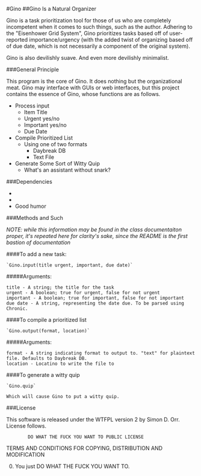 #Gino
##Gino Is a Natural Organizer

Gino is a task prioritization tool for those of us who are completely incompetent when it comes to such things, such as the author. Adhering to the "Eisenhower Grid System", Gino prioritizes tasks based off of user-reported importance/urgency (with the added twist of organizing based off of due date, which is not necessarily a component of the original system). 

Gino is also devilishly suave. And even more devilishly minimalist.

###General Principle

This program is the core of Gino. It does nothing but the organizational meat. Gino may interface with GUIs or web interfaces, but this project contains the essence of Gino, whose functions are as follows.

* Process input
  * Item Title
  * Urgent yes/no
  * Important yes/no
  * Due Date
* Compile Prioritized List
  * Using one of two formats
    * Daybreak DB
    * Text File
* Generate Some Sort of Witty Quip
  * What's an assistant without snark?

###Dependencies

* [Chronic]: https://github.com/mojombo/chronic
* [Daybreak]: http://propublica.github.io/daybreak/
* Good humor

###Methods and Such

_NOTE: while this information may be found in the class documentaiton proper, it's repeated here for clarity's sake, since the README is the first bastion of documentation_

####To add a new task:
	
	`Gino.input(title urgent, important, due date)`

#####Arguments:

	title - A string; the title for the task
	urgent - A boolean; true for urgent, false for not urgent
	important - A boolean; true for important, false for not important
	due date - A string, representing the date due. To be parsed using Chronic.

####To compile a prioritized list

    `Gino.output(format, location)`

#####Arguments:
	
	format - A string indicating format to output to. "text" for plaintext file. Defaults to Daybreak DB.
	location - Locatino to write the file to

####To generate a witty quip

	`Gino.quip`

	Which will cause Gino to put a witty quip.

###License

This software is released under the WTFPL version 2 by Simon D. Orr. License follows.

            DO WHAT THE FUCK YOU WANT TO PUBLIC LICENSE 
   TERMS AND CONDITIONS FOR COPYING, DISTRIBUTION AND MODIFICATION 

  0. You just DO WHAT THE FUCK YOU WANT TO.